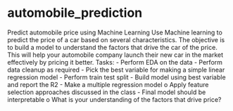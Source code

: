 # automobile_prediction
Predict automobile price using Machine Learning Use Machine learning to predict the price of a car based on several characteristics. The objective is to  build a model to understand the factors that drive the car of the price. This will help your automobile  company launch their new car in the market effectively by pricing it better. Tasks: - Perform EDA on the data - Perform data cleanup as required - Pick the best variable for making a simple linear regression model - Perform train test split - Build model using best variable and report the R2 - Make a multiple regression model o Apply feature selection approaches discussed in the class - Final model should be interpretable o What is your understanding of the factors that drive price?
